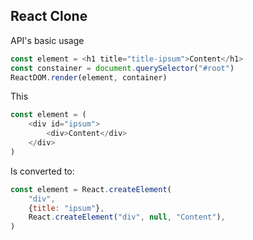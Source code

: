 ## React Clone

API's basic usage
```javascript
const element = <h1 title="title-ipsum">Content</h1>
const constainer = document.querySelector("#root")
ReactDOM.render(element, container)
```
This
```javascript
const element = (
    <div id="ipsum">
        <div>Content</div>
    </div>
)
```
Is converted to:

```javascript
const element = React.createElement(
	"div",
	{title: "ipsum"},
	React.createElement("div", null, "Content"),
)
```

